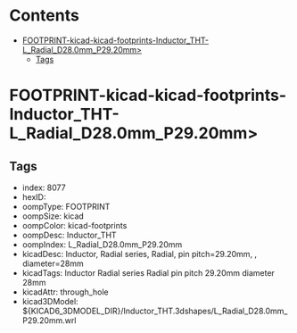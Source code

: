 



Contents
========

* [FOOTPRINT-kicad-kicad-footprints-Inductor_THT-L_Radial_D28.0mm_P29.20mm>](#footprint-kicad-kicad-footprints-inductor_tht-l_radial_d280mm_p2920mm)
	* [Tags](#tags)

# FOOTPRINT-kicad-kicad-footprints-Inductor_THT-L_Radial_D28.0mm_P29.20mm>

## Tags

- index: 8077
- hexID: 
- oompType: FOOTPRINT
- oompSize: kicad
- oompColor: kicad-footprints
- oompDesc: Inductor_THT
- oompIndex: L_Radial_D28.0mm_P29.20mm
- kicadDesc: Inductor, Radial series, Radial, pin pitch=29.20mm, , diameter=28mm
- kicadTags: Inductor Radial series Radial pin pitch 29.20mm  diameter 28mm
- kicadAttr: through_hole
- kicad3DModel: ${KICAD6_3DMODEL_DIR}/Inductor_THT.3dshapes/L_Radial_D28.0mm_P29.20mm.wrl
